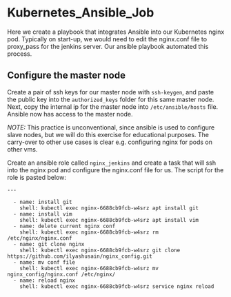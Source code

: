 # Kubernetes_Ansible_Job

Here we create a playbook that integrates Ansible into our Kubernetes nginx pod. Typically on start-up, we would need to edit the nginx.conf file to proxy_pass for the jenkins server. Our ansible playbook automated this process.

## Configure the master node

Create a pair of ssh keys for our master node with ```ssh-keygen```, and paste the public key into the ```authorized_keys``` folder for this same master node. Next, copy the internal ip for the master node into ```/etc/ansible/hosts``` file. Ansible now has access to the master node.

*NOTE:* This practice is unconventional, since ansible is used to configure slave nodes, but we will do this exercise for educational purposes. The carry-over to other use cases is clear e.g. configuring nginx for pods on other vms.

Create an ansible role called ```nginx_jenkins``` and create a task that will ssh into the nginx pod and configure the nginx.conf file for us. The script for the role is pasted below:

```
---  

  - name: install git
    shell: kubectl exec nginx-6688cb9fcb-w4srz apt install git
  - name: install vim
    shell: kubectl exec nginx-6688cb9fcb-w4srz apt install vim
  - name: delete current nginx conf
    shell: kubectl exec nginx-6688cb9fcb-w4srz rm /etc/nginx/nginx.conf
  - name: git clone nginx
    shell: kubectl exec nginx-6688cb9fcb-w4srz git clone https://github.com/ilyashusain/nginx_config.git
  - name: mv conf file
    shell: kubectl exec nginx-6688cb9fcb-w4srz mv nginx_config/nginx.conf /etc/nginx/
  - name: reload nginx
    shell: kubectl exec nginx-6688cb9fcb-w4srz service nginx reload  
```
